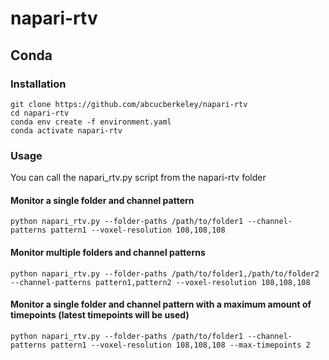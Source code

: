# napari-rtv

## Conda

### Installation
````
git clone https://github.com/abcucberkeley/napari-rtv
cd napari-rtv
conda env create -f environment.yaml
conda activate napari-rtv
````
### Usage

You can call the napari_rtv.py script from the napari-rtv folder

#### Monitor a single folder and channel pattern
````
python napari_rtv.py --folder-paths /path/to/folder1 --channel-patterns pattern1 --voxel-resolution 108,108,108
````

#### Monitor multiple folders and channel patterns
````
python napari_rtv.py --folder-paths /path/to/folder1,/path/to/folder2 --channel-patterns pattern1,pattern2 --voxel-resolution 108,108,108
````

#### Monitor a single folder and channel pattern with a maximum amount of timepoints (latest timepoints will be used)
````
python napari_rtv.py --folder-paths /path/to/folder1 --channel-patterns pattern1 --voxel-resolution 108,108,108 --max-timepoints 2
````
